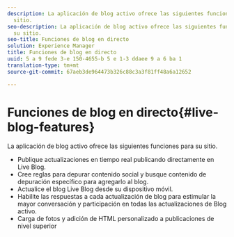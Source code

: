 ```yaml
---
description: La aplicación de blog activo ofrece las siguientes funciones para su
  sitio.
seo-description: La aplicación de blog activo ofrece las siguientes funciones para
  su sitio.
seo-title: Funciones de blog en directo
solution: Experience Manager
title: Funciones de blog en directo
uuid: 5 a 9 fede 3-e 150-4655-b 5 e 1-3 ddaee 9 a 6 ba 1
translation-type: tm+mt
source-git-commit: 67aeb3de964473b326c88c3a3f81ff48a6a12652

---
```



# Funciones de blog en directo{#live-blog-features}

La aplicación de blog activo ofrece las siguientes funciones para su sitio.



* Publique actualizaciones en tiempo real publicando directamente en Live Blog.
* Cree reglas para depurar contenido social y busque contenido de depuración específico para agregarlo al blog.
* Actualice el blog Live Blog desde su dispositivo móvil.
* Habilite las respuestas a cada actualización de blog para estimular la mayor conversación y participación en todas las actualizaciones de Blog activo.
* Carga de fotos y adición de HTML personalizado a publicaciones de nivel superior

